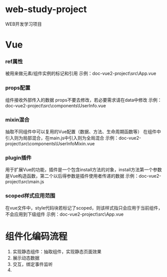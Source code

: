 # web-study-project
WEB开发学习项目



# Vue
### ref属性
被用来做元素/组件实例的标记和引用
示例：doc-vue2-project\src\App.vue

### props配置
组件接收外部传入的数据
props不要去修改，若必要需求请在data中修改
示例：doc-vue2-project\src\components\UserInfo.vue

### mixin混合
抽取不同组件中可以复用的Vue配置（数据、方法、生命周期函数等）
在组件中引入则为局部混合，在main.js中引入则为全局混合
示例：doc-vue2-project\src\components\UserInfoMixin.vue

### plugin插件
用于扩展Vue的功能，插件是一个包含install方法的对象，install方法第一个参数是Vue构造函数，第二个以后得参数是插件使用者传递的数据
示例：doc-vue2-project\src\main.js

### scoped样式应用范围
在vue文件中，style代码块若标记了scoped，则该样式指只会应用于当前组件，不会应用到下级组件
示例：doc-vue2-project\src\App.vue


# 组件化编码流程
1. 实现静态组件：抽取组件，实现静态页面效果
2. 展示动态数据
3. 交互，绑定事件监听
4. 
